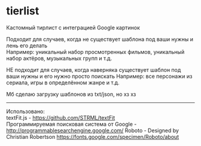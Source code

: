 # tierlist
Кастомный тирлист с интеграцией Google картинок

Подходит для случаев, когда не существует шаблона под ваши нужны и лень его делать  
Например: уникальный набор просмотренных фильмов, уникальный набор актёров, музыкальных групп и т.д.

НЕ подходит для случаев, когда наверняка существует шаблон под ваши нужны и его нужно просто поискать
Например: все персонажи из сериала, игры в определённом жанре и т.д.

Мб сделаю загрузку шаблонов из txt/json, но хз хз

---
Использовано:  
textFit.js - https://github.com/STRML/textFit  
Программируемая поисковая система от Google - http://programmablesearchengine.google.com/
Roboto - Designed by Christian Robertson https://fonts.google.com/specimen/Roboto/about

